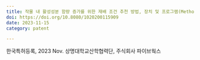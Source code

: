 ```yaml
---
title: 작물 내 활성성분 함량 증가를 위한 재배 조건 추천 방법, 장치 및 프로그램(Method, device and program of recommending cultivation conditions for increase the content active ingredients in crop)
doi: https://doi.org/10.8080/1020200115909
date: 2023-11-15
category: patent

---
```


<!--
    이 곳에 저널과 연월, 그리고 저자를 적습니다. 저자 중 연구실 멤버는 볼드체로 표시합니다.
    (볼드체 표기방법: **두 개의 별표로 둘러 쌈**)
-->

한국특허등록, 2023 Nov.
상명대학교산학협력단, 주식회사 파이브웍스
